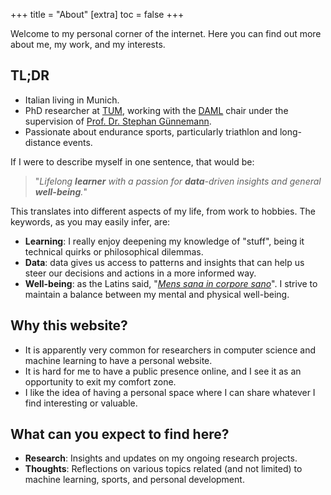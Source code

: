 +++
title = "About"
[extra]
toc = false
+++

Welcome to my personal corner of the internet. Here you can find out more about me, my work, and my interests.

## TL;DR

- Italian living in Munich.
- PhD researcher at [TUM](https://www.tum.de), working with the [DAML](https://www.cs.cit.tum.de/daml) chair under the supervision of [Prof. Dr. Stephan Günnemann](https://www.cs.cit.tum.de/daml/guennemann/).
- Passionate about endurance sports, particularly triathlon and long-distance events.

If I were to describe myself in one sentence, that would be:

> "_Lifelong **learner** with a passion for **data**-driven insights and general **well-being**._"

This translates into different aspects of my life, from work to hobbies.
The keywords, as you may easily infer, are:

- **Learning**: I really enjoy deepening my knowledge of "stuff", being it technical quirks or philosophical dilemmas.
- **Data**: data gives us access to patterns and insights that can help us steer our decisions and actions in a more informed way.
- **Well-being**: as the Latins said, "[_Mens sana in corpore sano_](https://en.wikipedia.org/wiki/Mens_sana_in_corpore_sano)". I strive to maintain a balance between my mental and physical well-being.

## Why this website?

- It is apparently very common for researchers in computer science and machine learning to have a personal website.
- It is hard for me to have a public presence online, and I see it as an opportunity to exit my comfort zone.
- I like the idea of having a personal space where I can share whatever I find interesting or valuable.

## What can you expect to find here?

- **Research**: Insights and updates on my ongoing research projects.
- **Thoughts**: Reflections on various topics related (and not limited) to machine learning, sports, and personal development.
